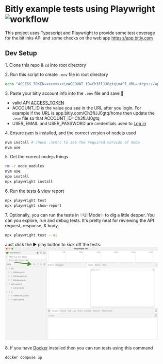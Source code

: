 # Bitly example tests using Playwright ![workflow](https://github.com/jpolley/bitly-example/actions/workflows/playwright.yml/badge.svg)

This project uses Typescript and Playwright to provide some test coverage for the bitlinks API and some checks on the web app https://app.bitly.com

## Dev Setup

1\. Clone this repo & `cd` into root directory

2\. Run this script to create `.env` file in root directory

```bash
echo "ACCESS_TOKEN=xxxxxxxx\nACCOUNT_ID=Ch3flJJ0gtq\nAPI_URL=https://api-ssl.bitly.com\nUSER_EMAIL=user@example.com\nUSER_PASSWORD=yourPassword" > .env
```

3\. Paste your bitly account info into the `.env` file and save 💾

- valid API [ACCESS_TOKEN](https://app.bitly.com/settings/api)
- ACCOUNT_ID is the value you see in the URL after you login. For example if the URL is app.bitly.com/Ch3flJJ0gtq/home then update the `.env` file so that ACCOUNT_ID=Ch3flJJ0gtq
- USER_EMAIL and USER_PASSWORD are credentials used to [Log in](https://bitly.com/a/sign_in)

4\. Ensure [nvm](https://github.com/nvm-sh/nvm) is installed, and the correct version of nodejs used

```bash
nvm install # check .nvmrc to see the required version of node
nvm use
```

5\. Get the correct nodejs things

```bash
rm -r node_modules
nvm use
npm install
npx playwright install
```

6\. Run the tests & view report

```bash
npx playwright test
npx playwright show-report
```

7\. Optionally, you can run the tests in ✨UI Mode✨ to dig a little depper. You can you explore, run and debug tests. It's pretty neat for reviewing the API request, response, & body.

```bash
npx playwright test --ui
```

Just click the ▶️ play button to kick off the tests:
![Click the play button](ui-click-play.jpg)

8\. If you have [Docker](https://docs.docker.com/engine/install/) installed then you can run tests using this command

```bash
docker compose up
```
